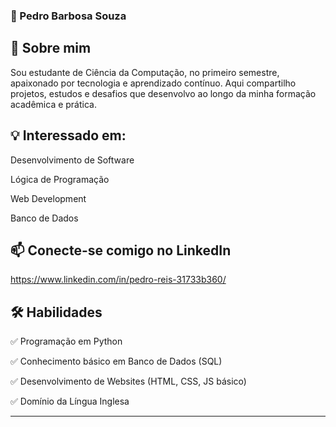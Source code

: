 ###  🚀 Pedro Barbosa Souza


## 👋 Sobre mim
Sou estudante de Ciência da Computação, no primeiro semestre, apaixonado por tecnologia e aprendizado contínuo. Aqui compartilho projetos, estudos e desafios que desenvolvo ao longo da minha formação acadêmica e prática.

## 💡 Interessado em:

Desenvolvimento de Software

Lógica de Programação

Web Development

Banco de Dados

## 📫 Conecte-se comigo no LinkedIn
https://www.linkedin.com/in/pedro-reis-31733b360/


## 🛠️ Habilidades
✅ Programação em Python

✅ Conhecimento básico em Banco de Dados (SQL)

✅ Desenvolvimento de Websites (HTML, CSS, JS básico)

✅ Domínio da Língua Inglesa
****

